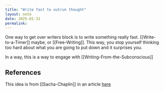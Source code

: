 ```yaml
---
title: "Write fast to outrun thought"
layout: note
date: 2025-01-31
permalink:
---
```


One way to get over writers block is to write something really fast. [[Write-to-a-Timer]] maybe, or [[Free-Writing]]. This way, you stop yourself thinking too hard about what you are going to put down and it surprises you. 

In a way, this is a way to engage with [[Writing-From-the-Subconscious]]

## References

This idea is from [[Sacha-Chaplin]] in an article [here](https://iveronicawalsh.wordpress.com/2015/03/03/a-cbt-journaling-thought-form-guide-template/)